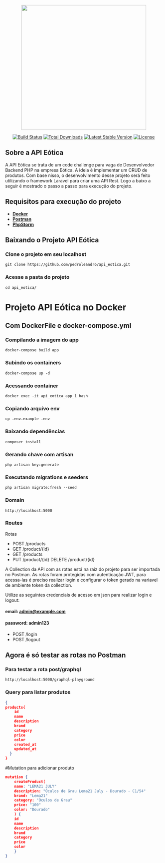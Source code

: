 <p align="center"><a href="https://laravel.com" target="_blank"><img src="https://raw.githubusercontent.com/laravel/art/master/logo-lockup/5%20SVG/2%20CMYK/1%20Full%20Color/laravel-logolockup-cmyk-red.svg" width="400"></a></p>

<p align="center">
<a href="https://travis-ci.org/laravel/framework"><img src="https://travis-ci.org/laravel/framework.svg" alt="Build Status"></a>
<a href="https://packagist.org/packages/laravel/framework"><img src="https://poser.pugx.org/laravel/framework/d/total.svg" alt="Total Downloads"></a>
<a href="https://packagist.org/packages/laravel/framework"><img src="https://poser.pugx.org/laravel/framework/v/stable.svg" alt="Latest Stable Version"></a>
<a href="https://packagist.org/packages/laravel/framework"><img src="https://poser.pugx.org/laravel/framework/license.svg" alt="License"></a>
</p>

## Sobre a API Eótica

A API Eótica se trata de um code challenge para vaga de Desenvolvedor Backend PHP na empresa Eótica. A ideia é implementar 
um CRUD de produtos. Com base nisso, o desenvolvimento desse projeto será feito utilizando o framework Laravel para criar uma 
API Rest. Logo a baixo a seguir é mostrado o passo a passo para execução do projeto. 

## Requisitos para execução do projeto

- **[Docker](https://www.docker.com/)**
- **[Postman](https://www.postman.com/)**
- **[PhpStorm](https://www.jetbrains.com/pt-br/phpstorm/)**

## Baixando o Projeto API Eótica

### Clone o projeto em seu localhost
`git clone https://github.com/pedroleandro/api_eotica.git`

### Acesse a pasta do projeto
`cd api_eotica/`

# Projeto API Eótica no Docker

## Com DockerFile e docker-compose.yml

### Compilando a imagem do app
`docker-compose build app`

### Subindo os containers
`docker-compose up -d`

### Acessando container
`docker exec -it api_eotica_app_1 bash`

### Copiando arquivo env
`cp .env.example .env`

### Baixando dependências
`composer install`

### Gerando chave com artisan
`php artisan key:generate`

### Executando migrations e seeders
`php artisan migrate:fresh --seed`

### Domain
`http://localhost:5000`

### Routes
Rotas
- POST /products
- GET /product/{id}
- GET /products
- PUT /product/{id}
  DELETE /product/{id}

A Collection da API com as rotas está na raiz do projeto para ser importada no Postman. 
As rotas foram protegidas com autenticação JWT, para acessa-las é preciso realizar login
e configurar o token gerado na variavel de ambiente token da collection. 

Utilize as seguintes credenciais de acesso em json para realizar login e logout:

#### email: admin@example.com
#### password: admin123

- POST /login
- POST /logout

## Agora é só testar as rotas no Postman

### Para testar a rota post/graphql
`http://localhost:5000/graphql-playground`

### Query para listar produtos
```json
{
products{
    id
    name
    description
    brand
    category
    price
    color
    created_at
    updated_at
  }
}
```

#Mutation para adicionar produto
```json
mutation {
    createProduct(
    name: "LEMA21 JULY"
    description: "Óculos de Grau Lema21 July - Dourado - C1/54"
    brand: "Lema21"
    category: "Óculos de Grau"
    price: "100"
    color: "Dourado"
    ) {
    id
    name
    description
    brand
    category
    price
    color
    }
}
```
